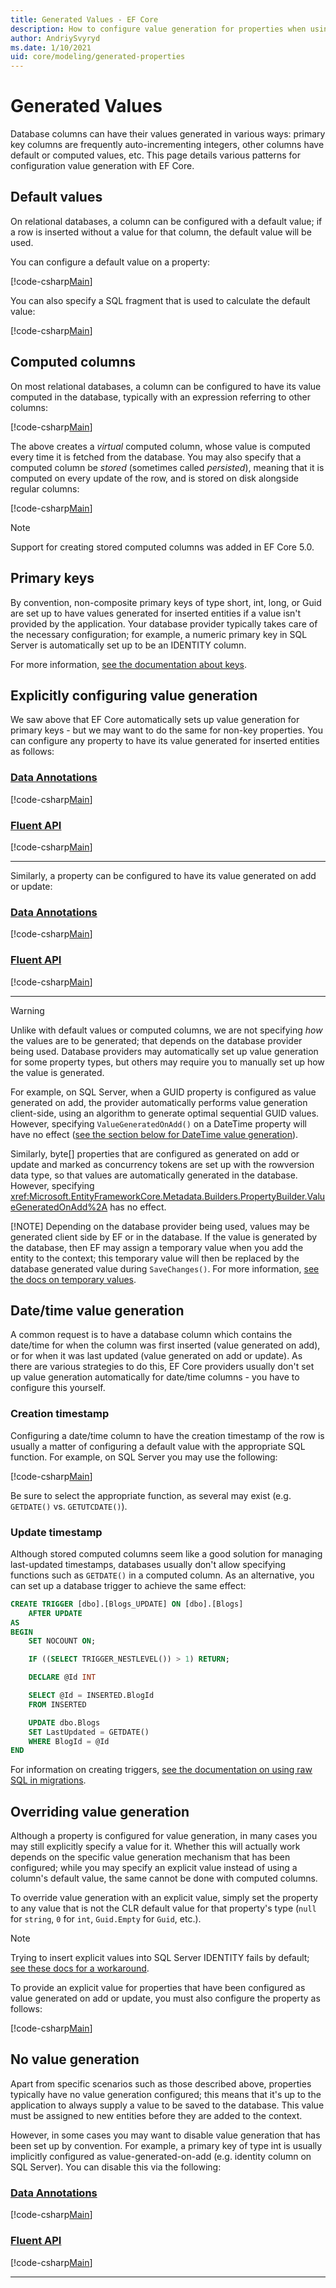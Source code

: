 ```yaml
---
title: Generated Values - EF Core
description: How to configure value generation for properties when using Entity Framework Core
author: AndriySvyryd
ms.date: 1/10/2021
uid: core/modeling/generated-properties
---
```


# Generated Values

Database columns can have their values generated in various ways: primary key columns are frequently auto-incrementing integers, other columns have default or computed values, etc. This page details various patterns for configuration value generation with EF Core.

## Default values

On relational databases, a column can be configured with a default value; if a row is inserted without a value for that column, the default value will be used.

You can configure a default value on a property:

[!code-csharp[Main](../../../samples/core/Modeling/FluentAPI/DefaultValue.cs?name=DefaultValue&highlight=5)]

You can also specify a SQL fragment that is used to calculate the default value:

[!code-csharp[Main](../../../samples/core/Modeling/FluentAPI/DefaultValueSql.cs?name=DefaultValueSql&highlight=5)]

## Computed columns

On most relational databases, a column can be configured to have its value computed in the database, typically with an expression referring to other columns:

[!code-csharp[Main](../../../samples/core/Modeling/FluentAPI/ComputedColumn.cs?name=DefaultComputedColumn&highlight=3)]

The above creates a *virtual* computed column, whose value is computed every time it is fetched from the database. You may also specify that a computed column be *stored* (sometimes called *persisted*), meaning that it is computed on every update of the row, and is stored on disk alongside regular columns:

[!code-csharp[Main](../../../samples/core/Modeling/FluentAPI/ComputedColumn.cs?name=StoredComputedColumn&highlight=3)]

> [!NOTE]
> Support for creating stored computed columns was added in EF Core 5.0.

## Primary keys

By convention, non-composite primary keys of type short, int, long, or Guid are set up to have values generated for inserted entities if a value isn't provided by the application. Your database provider typically takes care of the necessary configuration; for example, a numeric primary key in SQL Server is automatically set up to be an IDENTITY column.

For more information, [see the documentation about keys](xref:core/modeling/keys).

## Explicitly configuring value generation

We saw above that EF Core automatically sets up value generation for primary keys - but we may want to do the same for non-key properties. You can configure any property to have its value generated for inserted entities as follows:

### [Data Annotations](#tab/data-annotations)

[!code-csharp[Main](../../../samples/core/Modeling/DataAnnotations/ValueGeneratedOnAdd.cs?name=ValueGeneratedOnAdd&highlight=6)]

### [Fluent API](#tab/fluent-api)

[!code-csharp[Main](../../../samples/core/Modeling/FluentAPI/ValueGeneratedOnAdd.cs?name=ValueGeneratedOnAdd&highlight=5)]

***

Similarly, a property can be configured to have its value generated on add or update:

### [Data Annotations](#tab/data-annotations)

[!code-csharp[Main](../../../samples/core/Modeling/DataAnnotations/ValueGeneratedOnAddOrUpdate.cs?name=ValueGeneratedOnAddOrUpdate&highlight=6)]

### [Fluent API](#tab/fluent-api)

[!code-csharp[Main](../../../samples/core/Modeling/FluentAPI/ValueGeneratedOnAddOrUpdate.cs?name=ValueGeneratedOnAddOrUpdate&highlight=5)]

***

> [!WARNING]
> Unlike with default values or computed columns, we are not specifying *how* the values are to be generated; that depends on the database provider being used. Database providers may automatically set up value generation for some property types, but others may require you to manually set up how the value is generated.
>
> For example, on SQL Server, when a GUID property is configured as value generated on add, the provider automatically performs value generation client-side, using an algorithm to generate optimal sequential GUID values. However, specifying `ValueGeneratedOnAdd()` on a DateTime property will have no effect ([see the section below for DateTime value generation](#datetime-value-generation)).
>
> Similarly, byte[] properties that are configured as generated on add or update and marked as concurrency tokens are set up with the rowversion data type, so that values are automatically generated in the database. However, specifying <xref:Microsoft.EntityFrameworkCore.Metadata.Builders.PropertyBuilder.ValueGeneratedOnAdd%2A> has no effect.
>
> [!NOTE]
> Depending on the database provider being used, values may be generated client side by EF or in the database. If the value is generated by the database, then EF may assign a temporary value when you add the entity to the context; this temporary value will then be replaced by the database generated value during `SaveChanges()`. For more information, [see the docs on temporary values](xref:core/change-tracking/explicit-tracking#temporary-values).

## Date/time value generation

A common request is to have a database column which contains the date/time for when the column was first inserted (value generated on add), or for when it was last updated (value generated on add or update). As there are various strategies to do this, EF Core providers usually don't set up value generation automatically for date/time columns - you have to configure this yourself.

### Creation timestamp

Configuring a date/time column to have the creation timestamp of the row is usually a matter of configuring a default value with the appropriate SQL function. For example, on SQL Server you may use the following:

[!code-csharp[Main](../../../samples/core/Modeling/FluentAPI/DefaultValueSql.cs?name=DefaultValueSql&highlight=5)]

Be sure to select the appropriate function, as several may exist (e.g. `GETDATE()` vs. `GETUTCDATE()`).

### Update timestamp

Although stored computed columns seem like a good solution for managing last-updated timestamps, databases usually don't allow specifying functions such as `GETDATE()` in a computed column. As an alternative, you can set up a database trigger to achieve the same effect:

```sql
CREATE TRIGGER [dbo].[Blogs_UPDATE] ON [dbo].[Blogs]
    AFTER UPDATE
AS
BEGIN
    SET NOCOUNT ON;

    IF ((SELECT TRIGGER_NESTLEVEL()) > 1) RETURN;

    DECLARE @Id INT

    SELECT @Id = INSERTED.BlogId
    FROM INSERTED

    UPDATE dbo.Blogs
    SET LastUpdated = GETDATE()
    WHERE BlogId = @Id
END
```

For information on creating triggers, [see the documentation on using raw SQL in migrations](xref:core/managing-schemas/migrations/managing#adding-raw-sql).

## Overriding value generation

Although a property is configured for value generation, in many cases you may still explicitly specify a value for it. Whether this will actually work depends on the specific value generation mechanism that has been configured; while you may specify an explicit value instead of using a column's default value, the same cannot be done with computed columns.

To override value generation with an explicit value, simply set the property to any value that is not the CLR default value for that property's type (`null` for `string`, `0` for `int`, `Guid.Empty` for `Guid`, etc.).

> [!NOTE]
> Trying to insert explicit values into SQL Server IDENTITY fails by default; [see these docs for a workaround](xref:core/providers/sql-server/value-generation#inserting-explicit-values-into-identity-columns).

To provide an explicit value for properties that have been configured as value generated on add or update, you must also configure the property as follows:

[!code-csharp[Main](../../../samples/core/Modeling/FluentAPI/ValueGeneratedOnAddOrUpdateWithPropertySaveBehavior.cs?name=ValueGeneratedOnAddOrUpdateWithPropertySaveBehavior&highlight=5)]

## No value generation

Apart from specific scenarios such as those described above, properties typically have no value generation configured; this means that it's up to the application to always supply a value to be saved to the database. This value must be assigned to new entities before they are added to the context.

However, in some cases you may want to disable value generation that has been set up by convention. For example, a primary key of type int is usually implicitly configured as value-generated-on-add (e.g. identity column on SQL Server). You can disable this via the following:

### [Data Annotations](#tab/data-annotations)

[!code-csharp[Main](../../../samples/core/Modeling/DataAnnotations/ValueGeneratedNever.cs?name=ValueGeneratedNever&highlight=3)]

### [Fluent API](#tab/fluent-api)

[!code-csharp[Main](../../../samples/core/Modeling/FluentAPI/ValueGeneratedNever.cs?name=ValueGeneratedNever&highlight=5)]

***
